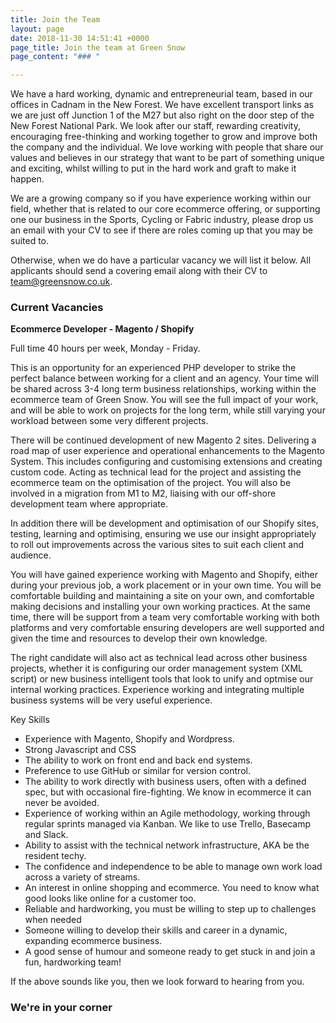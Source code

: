 ```yaml
---
title: Join the Team
layout: page
date: 2018-11-30 14:51:41 +0000
page_title: Join the team at Green Snow
page_content: "### "

---
```

We have a hard working, dynamic and entrepreneurial team, based in our offices in Cadnam in the New Forest.  We have excellent transport links as we are just off Junction 1 of the M27 but also right on the door step of the New Forest National Park. We look after our staff, rewarding creativity, encouraging free-thinking and working together to grow and improve both the company and the individual.    We love working with people that share our values and believes in our strategy that want to be part of something unique and exciting, whilst willing to put in the hard work and graft to make it happen.

We are a growing company so if you have experience working within our field, whether that is related to our core ecommerce offering, or supporting one our business in the Sports, Cycling or Fabric industry, please drop us an email with your CV to see if there are roles coming up that you may be suited to.

Otherwise, when we do have a particular vacancy we will list it below.  All applicants should send a covering email along with their CV to team@greensnow.co.uk.

### Current Vacancies

**Ecommerce Developer - Magento / Shopify**

Full time 40 hours per week, Monday - Friday.

This is an opportunity for an experienced PHP developer to strike the perfect balance between working for a client and an agency. Your time will be shared across 3-4 long term business relationships, working within the ecommerce team of Green Snow. You will see the full impact of your work, and will be able to work on projects for the long term, while still varying your workload between some very different projects.

There will be continued development of new Magento 2 sites. Delivering a road map of user experience and operational enhancements to the Magento System. This includes configuring and customising extensions and creating custom code. Acting as technical lead for the project and assisting the ecommerce team on the optimisation of the project.    You will also be involved in a migration from M1 to M2, liaising with our off-shore development team where appropriate.

In addition there will be development and optimisation of our Shopify sites, testing, learning and optimising, ensuring we use our insight appropriately to roll out improvements across the various sites to suit each client and audience.

You will have gained experience working with Magento and Shopify, either during your previous job, a work placement or in your own time. You will be comfortable building and maintaining a site on your own, and comfortable making decisions and installing your own working practices. At the same time, there will be support from a team very comfortable working with both platforms and very comfortable ensuring developers are well supported and given the time and resources to develop their own knowledge.

The right candidate will also act as technical lead across other business projects, whether it is configuring our order management system (XML script) or new business intelligent tools that look to unify and optmise our internal working practices.   Experience working and integrating multiple business systems will be very useful experience.

Key Skills

* Experience with Magento, Shopify and Wordpress.
* Strong Javascript and CSS
* The ability to work on front end and back end systems.
* Preference to use GitHub or similar for version control.
* The ability to work directly with business users, often with a defined spec, but with occasional fire-fighting. We know in ecommerce it can never be avoided.
* Experience of working within an Agile methodology, working through regular sprints managed via Kanban. We like to use Trello, Basecamp and Slack.
* Ability to assist with the technical network infrastructure, AKA be the resident techy.
* The confidence and independence to be able to manage own work load across a variety of streams.
* An interest in online shopping and ecommerce. You need to know what good looks like online for a customer too.
* Reliable and hardworking, you must be willing to step up to challenges when needed
* Someone willing to develop their skills and career in a dynamic, expanding ecommerce business.
* A good sense of humour and someone ready to get stuck in and join a fun, hardworking team!

If the above sounds like you, then we look forward to hearing from you.

### We're in your corner